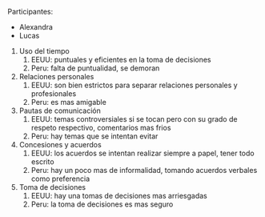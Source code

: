 Participantes:
- Alexandra
- Lucas

1. Uso del tiempo
	1. EEUU: puntuales y eficientes en la toma de decisiones
	2. Peru: falta de puntualidad, se demoran
2. Relaciones personales
	1. EEUU: son bien estrictos para separar relaciones personales y profesionales
	2. Peru: es mas amigable
3. Pautas de comunicación
	1. EEUU: temas controversiales si se tocan pero con su grado de respeto respectivo, comentarios mas frios
	2. Peru: hay temas que se intentan evitar
4. Concesiones y acuerdos 
	1. EEUU: los acuerdos se intentan realizar siempre a papel, tener todo escrito
	2. Peru: hay un poco mas de informalidad, tomando acuerdos verbales como preferencia
5. Toma de decisiones
	1. EEUU: hay una tomas de decisiones mas arriesgadas
	2. Peru: la toma de decisiones es mas seguro